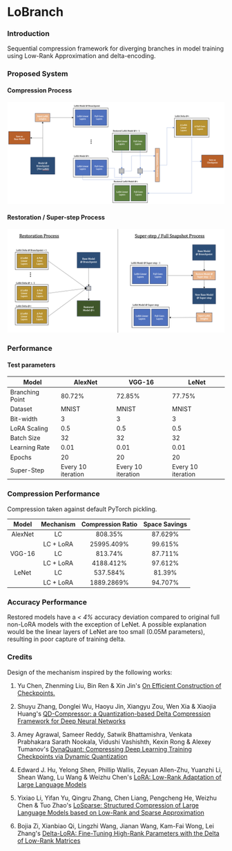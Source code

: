 # LoBranch

### Introduction

Sequential compression framework for diverging branches in model training using Low-Rank Approximation and delta-encoding.

### Proposed System

#### Compression Process

![compressionsystem](./assets/Compression.png)

#### Restoration / Super-step Process


![restorationsystem](./assets/Restoration.png)

### Performance

#### Test parameters

| Model                  | AlexNet                   | VGG-16                    | LeNet                     |
|------------------------|---------------------------|---------------------------|---------------------------|
|     Branching Point    |           80.72%          |           72.85%          |           77.75%          |
|         Dataset        |            MNIST          |            MNIST          |            MNIST          |
|        Bit-width       |              3            |              3            |              3            |
|       LoRA Scaling     |             0.5           |             0.5           |             0.5           |
|        Batch Size      |             32            |             32            |             32            |
|      Learning Rate     |            0.01           |            0.01           |            0.01           |
|          Epochs        |             20            |             20            |             20            |
|        Super-Step      |     Every 10 iteration    |     Every 10 iteration    |     Every 10 iteration    |

### Compression Performance

Compression taken against default PyTorch pickling.

|      Model     |     Mechanism    |     Compression Ratio    |     Space Savings    |
|:--------------:|:----------------:|:------------------------:|:--------------------:|
|     AlexNet    |         LC       |          808.35%         |        87.629%       |
|                |     LC + LoRA    |         25995.409%       |        99.615%       |
|      VGG-16    |         LC       |          813.74%         |        87.711%       |
|                |     LC + LoRA    |         4188.412%        |        97.612%       |
|      LeNet     |         LC       |          537.584%        |         81.39%       |
|                |     LC + LoRA    |         1889.2869%       |        94.707%       |

### Accuracy Performance

Restored models have a *< 4%* accuracy deviation compared to original full non-LoRA models with the exception of LeNet. A possible explanation would be the linear layers of LeNet are too small (0.05M parameters), resulting in poor capture of training delta.

### Credits

Design of the mechanism inspired by the following works:

1. Yu Chen, Zhenming Liu, Bin Ren & Xin Jin's [On Efficient Construction of Checkpoints.](https://arxiv.org/abs/2009.13003)

2. Shuyu Zhang, Donglei Wu, Haoyu Jin, Xiangyu Zou, Wen Xia & Xiaojia Huang's [QD-Compressor: a Quantization-based Delta Compression Framework for Deep Neural Networks](https://ieeexplore.ieee.org/document/9643728)

3. Amey Agrawal, Sameer Reddy, Satwik Bhattamishra, Venkata Prabhakara Sarath Nookala, Vidushi Vashishth, Kexin Rong & Alexey Tumanov's [DynaQuant: Compressing Deep Learning Training Checkpoints via Dynamic Quantization](https://arxiv.org/abs/2306.11800)

4. Edward J. Hu, Yelong Shen, Phillip Wallis, Zeyuan Allen-Zhu, Yuanzhi Li, Shean Wang, Lu Wang & Weizhu Chen's [LoRA: Low-Rank Adaptation of Large Language Models](https://arxiv.org/abs/2106.09685)

5. Yixiao Li, Yifan Yu, Qingru Zhang, Chen Liang, Pengcheng He, Weizhu Chen & Tuo Zhao's [LoSparse: Structured Compression of Large Language Models based on Low-Rank and Sparse Approximation](https://arxiv.org/abs/2306.11222)

6. Bojia Zi, Xianbiao Qi, Lingzhi Wang, Jianan Wang, Kam-Fai Wong, Lei Zhang's [Delta-LoRA: Fine-Tuning High-Rank Parameters with the Delta of Low-Rank Matrices](https://arxiv.org/abs/2309.02411)